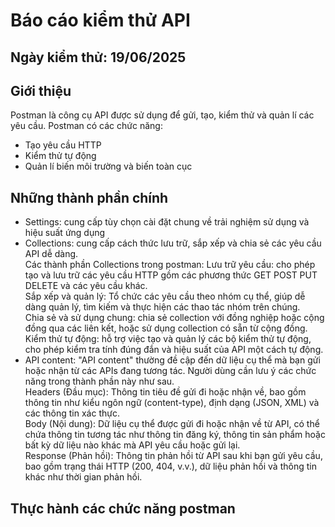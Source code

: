 # Báo cáo kiểm thử API

## Ngày kiểm thử: 19/06/2025

## Giới thiệu
Postman là công cụ API được sử dụng để gửi, tạo, kiểm thử và quản lí các yêu cầu. Postman có các chức năng:
- Tạo yêu cầu HTTP
- Kiểm thử tự động
- Quản lí biến môi trường và biến toàn cục

## Những thành phần chính
- Settings: cung cấp tùy chọn cài đặt chung về trải nghiệm sử dụng và hiệu suất ứng dụng
- Collections: cung cấp cách thức lưu trữ, sắp xếp và chia sẻ các yêu cầu API dễ dàng.  
Các thành phần Collections trong postman:
    Lưu trữ yêu cầu: cho phép tạo và lưu trữ các yêu cầu HTTP gồm các phương thức GET POST PUT DELETE và các yêu cầu khác.  
  Sắp xếp và quản lý: Tổ chức các yêu cầu theo nhóm cụ thể, giúp dễ dàng quản lý, tìm kiếm và thực hiện các thao tác nhóm trên chúng.  
  Chia sẻ và sử dụng chung: chia sẻ collection với đồng nghiệp hoặc cộng đồng qua các liên kết, hoặc sử dụng collection có sẵn từ cộng đồng.  
  Kiểm thử tự động: hỗ trợ việc tạo và quản lý các bộ kiểm thử tự động, cho phép kiểm tra tính đúng đắn và hiệu suất của API một cách tự động.  
- API content: "API content" thường đề cập đến dữ liệu cụ thể mà bạn gửi hoặc nhận từ các APIs đang tương tác. Người dùng cần lưu ý các chức năng trong thành phần này như sau.  
  Headers (Đầu mục): Thông tin tiêu đề gửi đi hoặc nhận về, bao gồm thông tin như kiểu ngôn ngữ (content-type), định dạng (JSON, XML) và các thông tin xác thực.  
  Body (Nội dung): Dữ liệu cụ thể được gửi đi hoặc nhận về từ API, có thể chứa thông tin tương tác như thông tin đăng ký, thông tin sản phẩm hoặc bất kỳ dữ liệu nào khác mà API yêu cầu hoặc gửi lại.  
  Response (Phản hồi): Thông tin phản hồi từ API sau khi bạn gửi yêu cầu, bao gồm trạng thái HTTP (200, 404, v.v.), dữ liệu phản hồi và thông tin khác như thời gian phản hồi.
## Thực hành các chức năng postman
